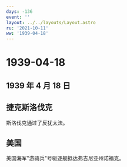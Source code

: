 ```yaml
---
days: -136
event: ''
layout: ../../layouts/Layout.astro
ru: '2021-10-11'
ww: '1939-04-18'
---
```


# 1939-04-18

## 1939 年 4 月 18 日

## 捷克斯洛伐克

斯洛伐克通过了反犹太法。

## 美国

美国海军"游骑兵"号驱逐舰抵达弗吉尼亚州诺福克。
